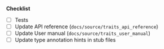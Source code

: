 **Checklist**
- [ ] Tests
- [ ] Update API reference (`docs/source/traits_api_reference`)
- [ ] Update User manual (`docs/source/traits_user_manual`)
- [ ] Update type annotation hints in stub files
